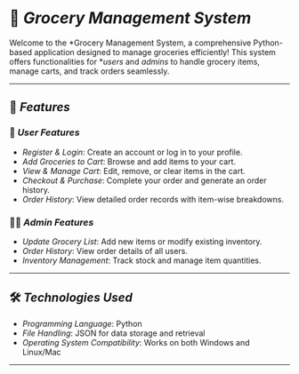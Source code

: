 # 🛒 *Grocery Management System*  

Welcome to the *Grocery Management System, a comprehensive Python-based application designed to manage groceries efficiently! This system offers functionalities for **users* and *admins* to handle grocery items, manage carts, and track orders seamlessly.  

---

## 🚀 *Features*  

### 👥 *User Features*  
- *Register & Login*: Create an account or log in to your profile.  
- *Add Groceries to Cart*: Browse and add items to your cart.  
- *View & Manage Cart*: Edit, remove, or clear items in the cart.  
- *Checkout & Purchase*: Complete your order and generate an order history.  
- *Order History*: View detailed order records with item-wise breakdowns.  

### 👨‍💼 *Admin Features*  
- *Update Grocery List*: Add new items or modify existing inventory.  
- *Order History*: View order details of all users.  
- *Inventory Management*: Track stock and manage item quantities.  

---

## 🛠️ *Technologies Used*  
- *Programming Language*: Python  
- *File Handling*: JSON for data storage and retrieval  
- *Operating System Compatibility*: Works on both Windows and Linux/Mac  

---
